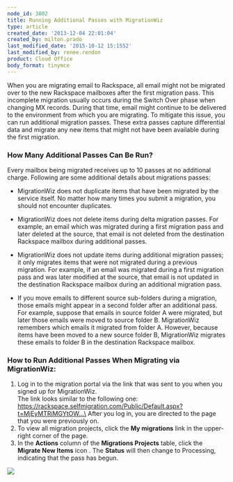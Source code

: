 ```yaml
---
node_id: 3802
title: Running Additional Passes with MigrationWiz
type: article
created_date: '2013-12-04 22:01:04'
created_by: milton.prado
last_modified_date: '2015-10-12 15:1552'
last_modified_by: renee.rendon
product: Cloud Office
body_format: tinymce
---
```


When you are migrating email to Rackspace, all email might not be
migrated over to the new Rackspace mailboxes after the first migration
pass.  This incomplete migration usually occurs during the Switch Over
phase when changing MX records.  During that time, email might continue
to be delivered to the environment from which you are migrating.  To
mitigate this issue, you can run additional migration passes.  These
extra passes capture differential data and migrate any new items that
might not have been available during the first migration.  

### How Many Additional Passes Can Be Run?

Every mailbox being migrated receives up to 10 passes at no additional
charge. Following are some additional details about migrations passes:

-   MigrationWiz does not duplicate items that have been migrated by the
    service itself. No matter how many times you submit a migration, you
    should not encounter duplicates.

-   MigrationWiz does not delete items during delta migration passes.
    For example, an email which was migrated during a first migration
    pass and later deleted at the source, that email is not deleted from
    the destination Rackspace mailbox during additional passes.

-   MigrationWiz does not update items during additional migration
    passes; it only migrates items that were not migrated during a
    previous migration. For example, if an email was migrated during a
    first migration pass and was later modified at the source, that
    email is not updated in the destination Rackspace mailbox during an
    additional migration pass. 
-   If you move emails to different source sub-folders during a
    migration, those emails might appear in a second folder after an
    additional pass. For example, suppose that emails in source folder A
    were migrated, but later those emails were moved to source folder B.
    MigrationWiz remembers which emails it migrated from folder A.
    However, because items have been moved to a new source folder B,
    MigrationWiz migrates these emails to folder B in the destination
    Rackspace mailbox.  

### How to Run Additional Passes When Migrating via MigrationWiz:
1. Log in to the migration portal via the link that was sent to you
when you signed up for MigrationWiz. \
 The link looks similar to the following one:
https://rackspace.selfmigration.com/Public/Default.aspx?t=MjEyMTRiMGYtOW...\
 After you log in, you are directed to the page that you were previously
on.  
2. To view all migration projects, click the **My migrations** link in
the upper-right corner of the page.
3. In the **Actions** column of the **Migrations Projects** table,
click the **Migrate New Items** icon .  The **Status** will then change
to Processing, indicating that the pass has begun.    

![](/knowledge_center/sites/default/files/field/image/2013-12-04_1555%20copy.jpg)

 

